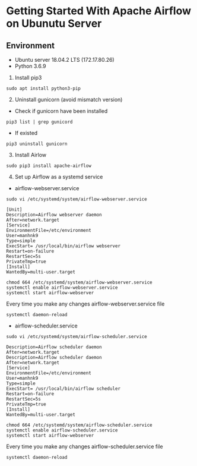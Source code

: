 # Getting Started With Apache Airflow on Ubunutu Server
## Environment
* Ubuntu server 18.04.2 LTS (172.17.80.26)
* Python 3.6.9

1. Install pip3
```
sudo apt install python3-pip
```
2. Uninstall gunicorn (avoid mismatch version)
* Check if gunicorn have been installed
```
pip3 list | grep gunicord
```
* If existed
```
pip3 uninstall gunicorn
```
3. Install Airlow
```
sudo pip3 install apache-airflow
```
4. Set up Airflow as a systemd service
* airflow-webserver.service
```
sudo vi /etc/systemd/system/airflow-webserver.service
```
```
[Unit]
Description=Airflow webserver daemon
After=network.target
[Service]
EnvironmentFile=/etc/environment
User=manhnk9
Type=simple
ExecStart= /usr/local/bin/airflow webserver
Restart=on-failure
RestartSec=5s
PrivateTmp=true
[Install]
WantedBy=multi-user.target
```
```
chmod 664 /etc/systemd/system/airflow-webserver.service
systemctl enable airflow-webserver.service
systemctl start airflow-webserver
```
Every time you make any changes airflow-webserver.service file
```
systemctl daemon-reload
```
* airflow-scheduler.service
```
sudo vi /etc/systemd/system/airflow-scheduler.service
```
```
Description=Airflow scheduler daemon
After=network.target
Description=Airflow scheduler daemon
After=network.target
[Service]
EnvironmentFile=/etc/environment
User=manhnk9
Type=simple
ExecStart= /usr/local/bin/airflow scheduler
Restart=on-failure
RestartSec=5s
PrivateTmp=true
[Install]
WantedBy=multi-user.target
```
```
chmod 664 /etc/systemd/system/airflow-scheduler.service
systemctl enable airflow-scheduler.service
systemctl start airflow-webserver
```
Every time you make any changes airflow-scheduler.service file
```
systemctl daemon-reload
```

